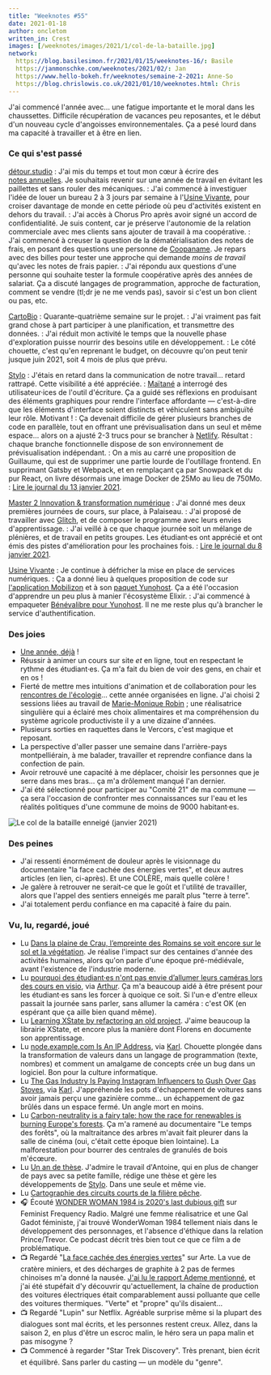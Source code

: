 ```yaml
---
title: "Weeknotes #55"
date: 2021-01-18
author: oncletom
written_in: Crest
images: [/weeknotes/images/2021/1/col-de-la-bataille.jpg]
network:
  https://blog.basilesimon.fr/2021/01/15/weeknotes-16/: Basile
  https://janmonschke.com/weeknotes/2021/02/: Jan
  https://www.hello-bokeh.fr/weeknotes/semaine-2-2021: Anne-So
  https://blog.chrislowis.co.uk/2021/01/10/weeknotes.html: Chris
---
```


J'ai commencé l'année avec… une fatigue importante et le moral dans les chaussettes. Difficile récupération de vacances peu reposantes, et le début d'un nouveau cycle d'angoisses environnementales. Ça a pesé lourd dans ma capacité à travailler et à être en lien.

<!--more-->

### Ce qui s'est passé

[détour.studio]
: J'ai mis du temps et tout mon cœur à écrire des [notes annuelles](/yearnotes/1/). Je souhaitais revenir sur une année de travail en évitant les paillettes et sans rouler des mécaniques.
: J'ai commencé à investiguer l'idée de louer un bureau 2 à 3 jours par semaine à l'[Usine Vivante], pour croiser davantage de monde en cette période où peu d'activités existent en dehors du travail.
: J'ai accès à Chorus Pro après avoir signé un accord de confidentialité. Je suis content, car je préserve l'autonomie de la relation commerciale avec mes clients sans ajouter de travail à ma coopérative.
: J'ai commencé à creuser la question de la dématérialisation des notes de frais, en posant des questions une personne de [Coopaname](https://www.coopaname.coop). Je repars avec des billes pour tester une approche qui demande _moins de travail_ qu'avec les notes de frais papier.
: J'ai répondu aux questions d'une personne qui souhaite tester la formule coopérative après des années de salariat. Ça a discuté langages de programmation, approche de facturation, comment se vendre (tl;dr je ne me vends pas), savoir si c'est un bon client ou pas, etc.

[CartoBio]
: Quarante-quatrième semaine sur le projet.
: J'ai vraiment pas fait grand chose à part participer à une planification, et transmettre des données.
: J'ai réduit mon activité le temps que la nouvelle phase d'exploration puisse nourrir des besoins utile en développement.
: Le côté chouette, c'est qu'en reprenant le budget, on découvre qu'on peut tenir jusque juin 2021, soit 4 mois de plus que prévu.

[Stylo]
: J'étais en retard dans la communication de notre travail… retard rattrapé. Cette visibilité a été appréciée.
: [Maïtané] a interrogé des utilisateur·ices de l'outil d'écriture. Ça a guidé ses réflexions en produisant des éléments graphiques pour rendre l'interface affordante — c'est-à-dire que les éléments d'interface soient distincts et véhiculent sans ambiguïté leur rôle. Motivant !
: Ça devenait difficile de gérer plusieurs branches de code en parallèle, tout en offrant une prévisualisation dans un seul et même espace… alors on a ajusté 2-3 trucs pour se brancher à [Netlify](https://netlify.com). Résultat : chaque branche fonctionnelle dispose de son environnement de prévisualisation indépendant.
: On a mis au carré une proposition de Guillaume, qui est de supprimer une partie lourde de l'outillage frontend. En supprimant Gatsby et Webpack, et en remplaçant ça par Snowpack et du pur React, on livre désormais une image Docker de 25Mo au lieu de 750Mo.
: [Lire le journal du 13 janvier 2021](https://github.com/EcrituresNumeriques/stylo/blob/master/JOURNAL.md#mercredi-13-janvier-2021).

[Master 2 Innovation & transformation numérique]
: J'ai donné mes deux premières journées de cours, sur place, à Palaiseau.
: J'ai proposé de travailler avec [Glitch](https://glitch.com), et de composer le programme avec leurs envies d'apprentissage.
: J'ai veillé à ce que chaque journée soit un mélange de plénières, et de travail en petits groupes. Les étudiant·es ont apprécié et ont émis des pistes d'amélioration pour les prochaines fois.
: [Lire le journal du 8 janvier 2021](https://github.com/oncletom/m2-min-2020/blob/main/JOURNAL.md#vendredi-8-janvier-2021).

[Usine Vivante]
: Je continue à défricher la mise en place de services numériques.
: Ça a donné lieu à quelques proposition de code sur [l'application Mobilizon](https://framagit.org/framasoft/mobilizon) et à son [paquet Yunohost](https://github.com/YunoHost-Apps/mobilizon_ynh). Ça a été l'occasion d'apprendre un peu plus à manier l'écosystème Elixir.
: J'ai commencé à empaqueter [Bénévalibre pour Yunohost](https://github.com/oncletom/benevalibre_ynh). Il ne me reste plus qu'à brancher le service d'authentification.

### Des joies

- [Une année, déjà](/yearnotes/1/) !
- Réussir à animer un cours sur site _et_ en ligne, tout en respectant le rythme des étudiant·es. Ça m'a fait du bien de voir des gens, en chair et en os !
- Fierté de mettre mes intuitions d'animation et de collaboration pour les [rencontres de l'écologie](https://www.ecologieauquotidien.fr/)… cette année organisées en ligne. J'ai choisi 2 sessions liées au travail de [Marie-Monique Robin](https://www.mariemoniquerobin.com/) ; une réalisatrice singulière qui a éclairé mes choix alimentaires et ma compréhension du système agricole productiviste il y a une dizaine d'années.
- Plusieurs sorties en raquettes dans le Vercors, c'est magique et reposant.
- La perspective d'aller passer une semaine dans l'arrière-pays montpelliérain, à me balader, travailler et reprendre confiance dans la confection de pain.
- Avoir retrouvé une capacité à me déplacer, choisir les personnes que je serre dans mes bras… ça m'a drôlement manqué l'an dernier.
- J'ai été sélectionné pour participer au "Comité 21" de ma commune — ça sera l'occasion de confronter mes connaissances sur l'eau et les réalités politiques d'une commune de moins de 9000 habitant·es.

![](/weeknotes/images/2021/1/col-de-la-bataille.jpg "Le col de la bataille enneigé (janvier 2021)")

### Des peines

- J'ai ressenti énormément de douleur après le visionnage du documentaire "la face cachée des énergies vertes", et deux autres articles (en lien, ci-après). Et une COLÈRE, mais quelle colère !
- Je galère à retrouver ne serait-ce que le goût et l'utilité de travailler, alors que l'appel des sentiers enneigés me paraît plus "terre à terre".
- J'ai totalement perdu confiance en ma capacité à faire du pain.

### Vu, lu, regardé, joué

- Lu [Dans la plaine de Crau, l’empreinte des Romains se voit encore sur le sol et la végétation](https://theconversation.com/dans-la-plaine-de-crau-lempreinte-des-romains-se-voit-encore-sur-le-sol-et-la-vegetation-151798). Je réalise l'impact sur des centaines d'année des activités humaines, alors qu'on parle d'une époque pré-médiévale, avant l'existence de l'industrie moderne.
- Lu [pourquoi des étudiant·es n'ont pas envie d’allumer leurs caméras lors des cours en visio](https://nitter.net/Flaminiapad/status/1336599859491692544), via [Arthur](https://mamot.fr/@arthurlutzim). Ça m'a beaucoup aidé à être présent pour les étudiant·es sans les forcer à quoique ce soit. Si l'un·e d'entre elleux passait la journée sans parler, sans allumer la caméra : c'est OK (en espérant que ça aille bien quand même).
- Lu [Learning XState by refactoring an old project](https://fvsch.com/learning-xstate). J'aime beaucoup la librairie XState, et encore plus la manière dont Florens en documente son apprentissage.
- Lu [node.example.com Is An IP Address](https://tuckersiemens.com/posts/node-example-com-is-an-ip-address/), via [Karl](https://www.la-grange.net/). Chouette plongée dans la transformation de valeurs dans un langage de programmation (texte, nombres) et comment un amalgame de concepts crée un bug dans un logiciel. Bon pour la culture informatique.
- Lu [The Gas Industry Is Paying Instagram Influencers to Gush Over Gas Stoves](https://www.motherjones.com/environment/2020/06/gas-industry-influencers-stoves/), via [Karl](https://www.la-grange.net/). J'appréhende les pots d'échappement de voitures sans avoir jamais perçu une gazinière comme… un échappement de gaz brûlés dans un espace fermé. Un angle mort en moins.
- Lu [Carbon-neutrality is a fairy tale: how the race for renewables is burning Europe's forests](https://www.theguardian.com/world/2021/jan/14/carbon-neutrality-is-a-fairy-tale-how-the-race-for-renewables-is-burning-europes-forests). Ça m'a ramené au documentaire "Le temps des forêts", où la maltraitance des arbres m'avait fait pleurer dans la salle de cinéma (oui, c'était cette époque bien lointaine). La malforestation pour bourrer des centrales de granulés de bois m'écœure.
- Lu [Un an de thèse](https://www.quaternum.net/2020/12/23/un-an-de-these/). J'admire le travail d'Antoine, qui en plus de changer de pays avec sa petite famille, rédige une thèse et gère les développements de [Stylo]. Dans une seule et même vie.
- Lu [Cartographie des circuits courts de la filière pêche](https://associationpleinemer.com/cartographie-des-circuits-courts-dans-la-peche/).
- 🎧 Écouté [WONDER WOMAN 1984 is 2020's last dubious gift](https://www.youtube.com/watch?v=jswKB_XN9aA) sur Feminist Frequency Radio. Malgré une femme réalisatrice et une Gal Gadot féministe, j'ai trouvé WonderWoman 1984 tellement niais dans le développement des personnages, et l'absence d'éthique dans la relation Prince/Trevor. Ce podcast décrit très bien tout ce que ce film a de problématique.
- 📺 Regardé "[La face cachée des énergies vertes](https://www.arte.tv/fr/videos/084757-000-A/la-face-cachee-des-energies-vertes/)" sur Arte. La vue de cratère miniers, et des décharges de graphite à 2 pas de fermes chinoises m'a donné la nausée. [J'ai lu le rapport Ademe mentionné](https://oncletom.io/2021/01/03/face-cachee-energies-vertes/), et j'ai été stupéfait d'y découvrir qu'actuellement, la chaîne de production des voitures électriques était comparablement aussi polluante que celle des voitures thermiques. "Verte" et "propre" qu'ils disaient…
- 📺 Regardé "Lupin" sur Netflix. Agréable surprise même si la plupart des dialogues sont mal écrits, et les personnes restent creux. Allez, dans la saison 2, en plus d'être un escroc malin, le héro sera un papa malin et pas misogyne ?
- 📺 Commencé à regarder "Star Trek Discovery". Très prenant, bien écrit et équilibré. Sans parler du casting — un modèle du "genre".

[détour.studio]: /
[Solstice]: https://solstice.coop/
[Stylo]: https://github.com/EcrituresNumeriques/stylo
[CartoBio]: https://cartobio.org/
[Usine Vivante]: https://www.usinevivante.org
[Revue Hybrid]: https://www.puv-editions.fr/collections/hybrid.html
[Master 2 Design et Management de l'Innovation Interactive]: https://www.gobelins.fr/formation/mdi-design-et-management-de-l-innovation-interactive-cycle-2-lead-technique-ou-lead
[Master 2 Innovation & transformation numérique]: https://www.sciencespo.fr/ecole-management-innovation/fr/formations/innovation-transformation-numerique.html

[Noémie]: https://noemiegirard.co
[Sofia]: https://twitter.com/sofiaboulaarab
[Anne-Sophie]: https://hello-bokeh.fr
[Guillaume]: https://www.yuzutech.fr/
[Claire]: https://www.lassembleuse.fr/
[Antoine]: https://www.quaternum.net/
[Maïtané]: https://maiwann.net/
